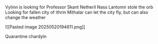 Vylinn is looking for Professor Skant
Netheril 
Nass Lantomir stole the orb
Looking for fallen city of ithrin
Mithalar can let the city fly, but can also change the weather


![[Pasted image 20250520194611.png]]

Quarantine chardyln 

